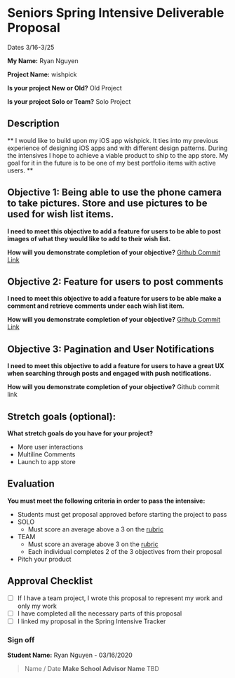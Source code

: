 # Seniors Spring Intensive Deliverable Proposal

Dates 3/16-3/25

**My Name:** Ryan Nguyen


**Project Name:** wishpick


**Is your project New or Old?** Old Project


**Is your project Solo or Team?** Solo Project


## Description

**
I would like to build upon my iOS app wishpick. It ties into my previous experience of designing iOS apps and with different design patterns. During the intensives I hope to achieve a viable product to ship to the app store. My goal for it in the future is to be one of my best portfolio items with active users.
**


## Objective 1: Being able to use the phone camera to take pictures. Store and use pictures to be used for wish list items.

**I need to meet this objective to add a feature for users to be able to post images of what they would like to add to their wish list.**


**How will you demonstrate completion of your objective?**
[Github Commit Link](https://github.com/GirugaCode/wishpick/commit/5d49fc22fdcc8ebdbad06ba077436a761e4e76b)

## Objective 2: Feature for users to post comments
**I need to meet this objective to add a feature for users to be able make a comment and retrieve comments under each wish list item.**


**How will you demonstrate completion of your objective?** [Github Commit Link](https://github.com/GirugaCode/wishpick/commit/089c17552d910b3deffef478016bd53e04c38c6f)

## Objective 3: Pagination and User Notifications
**I need to meet this objective to add a feature for users to have a great UX when searching through posts and engaged with push notifications.**


**How will you demonstrate completion of your objective?** Github commit link

## Stretch goals (optional):

**What stretch goals do you have for your project?**
- More user interactions
- Multiline Comments
- Launch to app store

## Evaluation

**You must meet the following criteria in order to pass the intensive:**

- Students must get proposal approved before starting the project to pass
- SOLO
    - Must score an average above a 3 on the [rubric]
- TEAM
    - Must score an average above 3 on the [rubric]
    - Each individual completes 2 of the 3 objectives from their proposal
- Pitch your product


[rubric]:https://docs.google.com/document/d/1IOQDmohLBEBT-hyr-2vgw1mbZUNsq3fHxVfH0oRmVt0/edit



## Approval Checklist
- [ ] If I have a team project, I wrote this proposal to represent my work and only my work
- [ ] I have completed all the necessary parts of this proposal
- [ ] I linked my proposal in the Spring Intensive Tracker

### Sign off

**Student Name:** Ryan Nguyen - 03/16/2020
> Name / Date
**Make School Advisor Name**
> TBD
